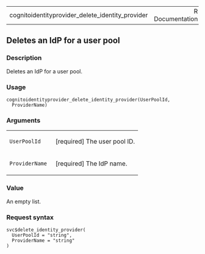 <table style="width: 100%;">
<tbody>
<tr class="odd">
<td>cognitoidentityprovider_delete_identity_provider</td>
<td style="text-align: right;">R Documentation</td>
</tr>
</tbody>
</table>

## Deletes an IdP for a user pool

### Description

Deletes an IdP for a user pool.

### Usage

    cognitoidentityprovider_delete_identity_provider(UserPoolId,
      ProviderName)

### Arguments

<table>
<colgroup>
<col style="width: 35%" />
<col style="width: 65%" />
</colgroup>
<tbody>
<tr class="odd">
<td><code
id="cognitoidentityprovider_delete_identity_provider_:_UserPoolId">UserPoolId</code></td>
<td><p>[required] The user pool ID.</p></td>
</tr>
<tr class="even">
<td><code
id="cognitoidentityprovider_delete_identity_provider_:_ProviderName">ProviderName</code></td>
<td><p>[required] The IdP name.</p></td>
</tr>
</tbody>
</table>

### Value

An empty list.

### Request syntax

    svc$delete_identity_provider(
      UserPoolId = "string",
      ProviderName = "string"
    )
